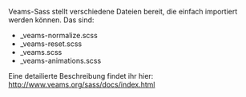 Veams-Sass stellt verschiedene Dateien bereit, die einfach importiert werden können. Das sind: 

- _veams-normalize.scss
- _veams-reset.scss
- _veams.scss
- _veams-animations.scss

Eine detailierte Beschreibung findet ihr hier: http://www.veams.org/sass/docs/index.html